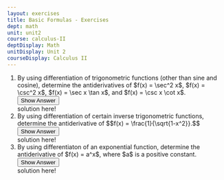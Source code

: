 ```yaml
---
layout: exercises
title: Basic Formulas - Exercises
dept: math
unit: unit2
course: calculus-II
deptDisplay: Math
unitDisplay: Unit 2
courseDisplay: Calculus II
---
```


<ol> 
<li> <div class="exercise"> By using differentiation of trigonometric functions (other than sine and cosine), determine the antiderivatives of $f(x) = \sec^2 x$, $f(x) = \csc^2 x$, $f(x) = \sec x \tan x$, and $f(x) = \csc x \cot x$. 

<div class="answerBox">
<button onclick="myFunction('answer1')" class="answerButton">Show Answer</button>
<div  id="answer1" class="answer" >
solution here!

</div>
</div>
</div>
</li>

<li><div class="exercise"> By using differentiation of certain inverse trigonometric functions, determine the antiderivative of 
$$f(x) = \frac{1}{\sqrt{1-x^2}}.$$

<div class="answerBox">
<button onclick="myFunction('answer2')" class="answerButton">Show Answer</button>
<div  id="answer2" class="answer" >
solution here!
</div>
</div>
</div>
</li>

<li><div class="exercise"> By using differentiaton of an exponential function, determine the antiderivative of $f(x) = a^x$, where $a$ is a positive constant. 

<div class="answerBox">
<button onclick="myFunction('answer3')" class="answerButton">Show Answer</button>
<div  id="answer3" class="answer" >
solution here!
</div>
</div>
</div>
</li>

</ol>
